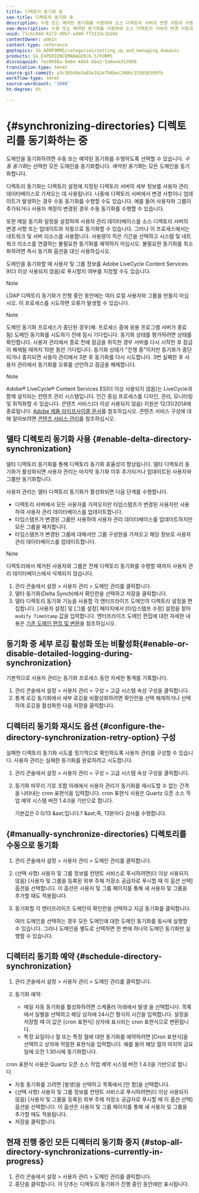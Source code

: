 ```yaml
---
title: 디렉토리 동기화 중
seo-title: 디렉토리 동기화 중
description: 수동 또는 예약된 동기화를 사용하여 소스 디렉토리 서버의 변경 사항과 사용자 관리 데이터베이스를 동기화하는 방법을 알아봅니다.
seo-description: 수동 또는 예약된 동기화를 사용하여 소스 디렉토리 서버의 변경 사항과 사용자 관리 데이터베이스를 동기화하는 방법을 알아봅니다.
uuid: 71cbc04d-6172-49b7-a490-ff3233c1b2bb
contentOwner: admin
content-type: reference
geptopics: SG_AEMFORMS/categories/setting_up_and_managing_domains
products: SG_EXPERIENCEMANAGER/6.5/FORMS
discoiquuid: 7ec0698a-9e6e-48d4-bba2-5a6eee313900
translation-type: tm+mt
source-git-commit: a3c303d4e3a85e1b2e794bec2006c335056309fb
workflow-type: tm+mt
source-wordcount: '1040'
ht-degree: 0%

---
```



# {#synchronizing-directories} 디렉토리를 동기화하는 중

도메인을 동기화하려면 수동 또는 예약된 동기화를 수행하도록 선택할 수 있습니다. *수동 동기화*&#x200B;는 선택한 모든 도메인을 동기화합니다. *예약된 동기화*&#x200B;는 모든 도메인을 동기화합니다.

디렉토리 동기화는 디렉토리 설정에 지정된 디렉토리 서버의 세부 정보를 사용자 관리 데이터베이스로 가져오는 데 사용됩니다. 나중에 디렉토리 서버에서 변경 사항이나 업데이트가 발생하는 경우 수동 동기화를 수행할 수도 있습니다. 예를 들어 사용자와 그룹이 추가되거나 사용자 계정이 변경된 경우 수동 동기화를 수행할 수 있습니다.

또한 매일 동기화 일정을 설정하여 사용자 관리 데이터베이스를 소스 디렉토리 서버의 변경 사항 또는 업데이트와 자동으로 동기화할 수 있습니다. 그러나 이 프로세스에서는 네트워크 및 서버 리소스를 사용합니다. 사용량이 적은 기간을 선택하고 시스템 및 네트워크 리소스를 연결하는 불필요한 동기화를 예약하지 마십시오. 불필요한 동기화를 최소화하려면 즉시 동기화 옵션을 대신 사용하십시오.

도메인을 동기화할 때 사용자 및 그룹 정보를 Adobe LiveCycle Content Services 9(더 이상 사용되지 않음)로 푸시할지 여부를 지정할 수도 있습니다.

>[!NOTE]
>
>LDAP 디렉토리 동기화가 진행 중인 동안에는 여러 로컬 사용자와 그룹을 만들지 마십시오. 이 프로세스를 시도하면 오류가 발생할 수 있습니다.

>[!NOTE]
>
>도메인 동기화 프로세스가 중단된 경우(예: 프로세스 중에 응용 프로그램 서버가 종료됨) 도메인 동기화를 시도하기 전에 잠시 기다립니다. 동기화 상태를 평가하려면 상태를 확인합니다. 사용자 관리에서 종료 전에 잠금을 취득한 경우 서버를 다시 시작한 후 잠금이 해제될 때까지 10분 동안 기다립니다. 동기화 상태가 &quot;진행 중&quot;이지만 동기화가 중단되거나 중지되면 사용자 관리에서 3분 후 동기화를 다시 시도합니다. 3번 실패한 후 사용자 관리에서 동기화를 오류를 선언하고 잠금을 해제합니다.

>[!NOTE]
>
>Adobe® LiveCycle® Content Services ES(더 이상 사용되지 않음)는 LiveCycle과 함께 설치되는 컨텐츠 관리 시스템입니다. 인간 중심 프로세스를 디자인, 관리, 모니터링 및 최적화할 수 있습니다. 콘텐츠 서비스(더 이상 사용되지 않음) 지원은 12/31/2014에 종료됩니다. [Adobe 제품 라이프사이클 문서](https://www.adobe.com/support/products/enterprise/eol/eol_matrix.html)를 참조하십시오. 콘텐츠 서비스 구성에 대해 알아보려면 [콘텐츠 서비스 관리](https://help.adobe.com/en_US/livecycle/9.0/admin_contentservices.pdf)를 참조하십시오.

## 델타 디렉토리 동기화 사용 {#enable-delta-directory-synchronization}

델타 디렉토리 동기화를 통해 디렉토리 동기화 효율성이 향상됩니다. 델타 디렉토리 동기화가 활성화되면 사용자 관리는 마지막 동기화 이후 추가되거나 업데이트된 사용자와 그룹만 동기화합니다.

사용자 관리는 델타 디렉토리 동기화가 활성화되면 다음 단계를 수행합니다.

* 디렉토리 서버에서 모든 사용자를 가져오지만 타임스탬프가 변경된 사용자만 사용하여 사용자 관리 데이터베이스를 업데이트합니다.
* 타임스탬프가 변경된 그룹만 사용하여 사용자 관리 데이터베이스를 업데이트하지만 모든 그룹을 페치합니다.
* 타임스탬프가 변경된 그룹에 대해서만 그룹 구성원을 가져오고 해당 정보로 사용자 관리 데이터베이스를 업데이트합니다.

>[!NOTE]
>
>디렉토리에서 제거된 사용자와 그룹은 전체 디렉토리 동기화를 수행할 때까지 사용자 관리 데이터베이스에서 삭제되지 않습니다.

1. 관리 콘솔에서 설정 > 사용자 관리 > 도메인 관리를 클릭합니다.
1. 델타 동기화(Delta Synch)에서 확인란을 선택하고 저장을 클릭합니다.
1. 델타 디렉토리 동기화 기능을 사용할 각 엔터프라이즈 도메인의 디렉토리 설정을 편집합니다. [사용자 설정] 및 [그룹 설정] 페이지에서 [타임스탬프 수정] 설정을 찾아 `modify TimeStamp` 값을 입력합니다. 엔터프라이즈 도메인 편집에 대한 자세한 내용은 [기존 도메인 편집 및 변환](/help/forms/using/admin-help/editing-converting-existing-domains.md#editing-and-converting-existing-domains)을 참조하십시오.

## 동기화 중 세부 로깅 활성화 또는 비활성화{#enable-or-disable-detailed-logging-during-synchronization}

기본적으로 사용자 관리는 동기화 프로세스 동안 자세한 통계를 기록합니다.

1. 관리 콘솔에서 설정 > 사용자 관리 > 구성 > 고급 시스템 속성 구성을 클릭합니다.
1. 통계 로깅 동기화에서 세부 로깅을 비활성화하려면 확인란을 선택 해제하거나 선택하여 로깅을 활성화한 다음 저장을 클릭합니다.

## 디렉터리 동기화 재시도 옵션 {#configure-the-directory-synchronization-retry-option} 구성

실패한 디렉토리 동기화 시도를 정기적으로 확인하도록 사용자 관리를 구성할 수 있습니다. 사용자 관리는 실패한 동기화를 완료하려고 시도합니다.

1. 관리 콘솔에서 설정 > 사용자 관리 > 구성 > 고급 시스템 속성 구성을 클릭합니다.
1. 동기화 마무리 기호 조합 아래에서 사용자 관리가 동기화를 재시도할 수 없는 간격을 나타내는 cron 표현식을 입력합니다. cron 표현식 사용은 Quartz 오픈 소스 작업 예약 시스템 버전 1.4.0을 기반으로 합니다.

   기본값은 0 0/13 &amp;ast;입니다.? &amp;ast;즉, 13분마다 검사를 수행합니다.

## {#manually-synchronize-directories} 디렉토리를 수동으로 동기화

1. 관리 콘솔에서 설정 > 사용자 관리 > 도메인 관리를 클릭합니다.
1. (선택 사항) 사용자 및 그룹 정보를 컨텐트 서비스로 푸시하려면(더 이상 사용되지 않음) [사용자 및 그룹을 등록된 외부 주체 저장소 공급자로 푸시할 때 이 옵션 선택] 옵션을 선택합니다. 이 옵션은 사용자 및 그룹 페이지를 통해 새 사용자 및 그룹을 추가할 때도 적용됩니다.
1. 동기화할 각 엔터프라이즈 도메인의 확인란을 선택하고 지금 동기화를 클릭합니다.

   여러 도메인을 선택하는 경우 모든 도메인에 대한 도메인 동기화를 동시에 실행할 수 있습니다. 그러나 도메인을 별도로 선택하면 한 번에 하나의 도메인 동기화만 실행할 수 있습니다.

## 디렉터리 동기화 예약 {#schedule-directory-synchronization}

1. 관리 콘솔에서 설정 > 사용자 관리 > 도메인 관리를 클릭합니다.
1. 동기화 예약:

   * 매일 자동 동기화를 활성화하려면 스케줄러 아래에서 발생 을 선택합니다. 목록에서 일별을 선택하고 해당 상자에 24시간 형식의 시간을 입력합니다. 설정을 저장할 때 이 값은 [cron 표현식] 상자에 표시되는 cron 표현식으로 변환됩니다.
   * 특정 요일이나 월 또는 특정 월에 대한 동기화를 예약하려면 [Cron 표현식]을 선택하고 상자에 적절한 표현식을 입력합니다. 예를 들어 해당 월의 마지막 금요일에 오전 1:30시에 동기화합니다.

cron 표현식 사용은 Quartz 오픈 소스 작업 예약 시스템 버전 1.4.0을 기반으로 합니다.

* 자동 동기화를 끄려면 [발생]을 선택하고 목록에서 [안 함]을 선택합니다.
* (선택 사항) 사용자 및 그룹 정보를 컨텐트 서비스로 푸시하려면(더 이상 사용되지 않음) [사용자 및 그룹을 등록된 외부 주체 저장소 공급자로 푸시할 때 이 옵션 선택] 옵션을 선택합니다. 이 옵션은 사용자 및 그룹 페이지를 통해 새 사용자 및 그룹을 추가할 때도 적용됩니다.
* 저장을 클릭합니다.

## 현재 진행 중인 모든 디렉터리 동기화 중지 {#stop-all-directory-synchronizations-currently-in-progress}

1. 관리 콘솔에서 설정 > 사용자 관리 > 도메인 관리를 클릭합니다.
1. 중단을 클릭합니다. 이 단추는 디렉토리 동기화가 진행 중인 동안에만 표시됩니다.

